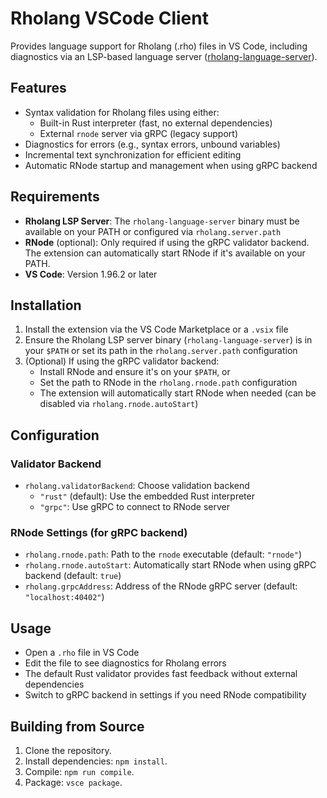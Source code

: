 # Rholang VSCode Client

Provides language support for Rholang (.rho) files in VS Code, including
diagnostics via an LSP-based language server
([rholang-language-server](https://github.com/f1R3FLY-io/rholang-language-server)).

## Features
- Syntax validation for Rholang files using either:
  - Built-in Rust interpreter (fast, no external dependencies)
  - External `rnode` server via gRPC (legacy support)
- Diagnostics for errors (e.g., syntax errors, unbound variables)
- Incremental text synchronization for efficient editing
- Automatic RNode startup and management when using gRPC backend

## Requirements
- **Rholang LSP Server**: The `rholang-language-server` binary must be available
  on your PATH or configured via `rholang.server.path`
- **RNode** (optional): Only required if using the gRPC validator backend.
  The extension can automatically start RNode if it's available on your PATH.
- **VS Code**: Version 1.96.2 or later

## Installation
1. Install the extension via the VS Code Marketplace or a `.vsix` file
2. Ensure the Rholang LSP server binary (`rholang-language-server`) is in your
   `$PATH` or set its path in the `rholang.server.path` configuration
3. (Optional) If using the gRPC validator backend:
   - Install RNode and ensure it's on your `$PATH`, or
   - Set the path to RNode in the `rholang.rnode.path` configuration
   - The extension will automatically start RNode when needed (can be disabled
     via `rholang.rnode.autoStart`)

## Configuration

### Validator Backend
- `rholang.validatorBackend`: Choose validation backend
  - `"rust"` (default): Use the embedded Rust interpreter
  - `"grpc"`: Use gRPC to connect to RNode server

### RNode Settings (for gRPC backend)
- `rholang.rnode.path`: Path to the `rnode` executable (default: `"rnode"`)
- `rholang.rnode.autoStart`: Automatically start RNode when using gRPC backend
  (default: `true`)
- `rholang.grpcAddress`: Address of the RNode gRPC server
  (default: `"localhost:40402"`)

## Usage
- Open a `.rho` file in VS Code
- Edit the file to see diagnostics for Rholang errors
- The default Rust validator provides fast feedback without external dependencies
- Switch to gRPC backend in settings if you need RNode compatibility

## Building from Source
1. Clone the repository.
2. Install dependencies: `npm install`.
3. Compile: `npm run compile`.
4. Package: `vsce package`.
